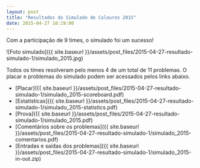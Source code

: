 ```yaml
---
layout: post
title: "Resultados do Simulado de Calouros 2015"
date: 2015-04-27 18:19:00
---
```



Com a participação de 9 times, o simulado foi um sucesso!

![Foto simulado]({{ site.baseurl }}/assets/post_files/2015-04-27-resultado-simulado-1/simulado_2015.jpg)

Todos os times resolveram pelo menos 4 de um total de
11 problemas. O placar e problemas do simulado podem ser
acessados pelos links abaixo.

- [Placar]({{ site.baseurl }}/assets/post_files/2015-04-27-resultado-simulado-1/simulado_2015-scoreboard.pdf)
- [Estatísticas]({{ site.baseurl }}/assets/post_files/2015-04-27-resultado-simulado-1/simulado_2015-statistics.pdf)
- [Prova]({{ site.baseurl }}/assets/post_files/2015-04-27-resultado-simulado-1/simulado_2015.pdf)
- [Comentários sobre os problemas]({{ site.baseurl }}/assets/post_files/2015-04-27-resultado-simulado-1/simulado_2015-comentarios.pdf)
- [Entradas e saídas dos problemas]({{ site.baseurl }}/assets/post_files/2015-04-27-resultado-simulado-1/simulado_2015-in-out.zip)